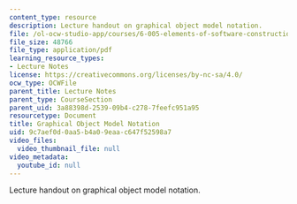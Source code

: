 ```yaml
---
content_type: resource
description: Lecture handout on graphical object model notation.
file: /ol-ocw-studio-app/courses/6-005-elements-of-software-construction-fall-2008/9c7aef0d0aa5b4a09eaac647f52598a7_MIT6_005f08_lec_object_model.pdf
file_size: 48766
file_type: application/pdf
learning_resource_types:
- Lecture Notes
license: https://creativecommons.org/licenses/by-nc-sa/4.0/
ocw_type: OCWFile
parent_title: Lecture Notes
parent_type: CourseSection
parent_uid: 3a88398d-2539-09b4-c278-7feefc951a95
resourcetype: Document
title: Graphical Object Model Notation
uid: 9c7aef0d-0aa5-b4a0-9eaa-c647f52598a7
video_files:
  video_thumbnail_file: null
video_metadata:
  youtube_id: null
---
```

Lecture handout on graphical object model notation.